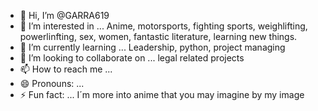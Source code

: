 - 👋 Hi, I’m @GARRA619
- 👀 I’m interested in ... Anime, motorsports, fighting sports, weighlifting, powerlinfting, sex, women, fantastic literature, learning new things.
- 🌱 I’m currently learning ... Leadership, python, project managing
- 💞️ I’m looking to collaborate on ... legal related projects
- 📫 How to reach me ... 
- 😄 Pronouns: ...
- ⚡ Fun fact: ... I´m more into anime that you may imagine by my image 

<!---
GARRA619/GARRA619 is a ✨ special ✨ repository because its `README.md` (this file) appears on your GitHub profile.
You can click the Preview link to take a look at your changes.
--->
